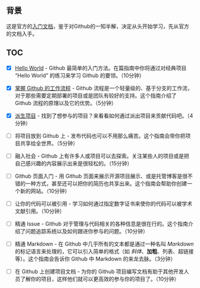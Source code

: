 ## 背景

这是官方的[入门文档][1]，鉴于对Github的一知半解，决定从头开始学习，先从官方的文档入手。

## TOC

* [x] [Hello World](guides/hello-world.md) - Github 最简单的入门方法。在篇指南中你将通过对经典项目 “Hello World” 的练习来学习 Github 的要领。（10分钟）
* [x] [掌握 Github 的工作流程](guides/understanding-the-github-flow.md) - Github 流程是一个轻量级的、基于分支的工作流，对于那些需要定期部署的项目或是团队有较好的支持。这个指南介绍了 Github 流程的原理以及它的优势。（5分钟）
* [x] [派生项目](guides/forking-projects.md) - 找到了想参与的项目？来看看如何通过派出项目来贡献代码吧。（4分钟）
* [ ] 将项目放到 Github 上 - 发布代码也可以不用那么痛苦。这个指南会带你把项目共享给全世界。（5分钟）
* [ ] 融入社会 - Github 上有许多人或项目可以去探索。关注某些人的项目或是把自己感兴趣的内容展示出来是很轻松的。（15分钟）
* [ ] Github 页面入门 - 用 Github 页面来展示开源项目展示、或是托管博客是很不错的一种方式，甚至还可以把你的简历也共享出来。这个指南会帮助你创建一个新的网站。（10分钟）
* [ ] 让你的代码可以被引用 - 学习如何通过指定数字证书来使你的代码可以被学术文献引用。（10分钟）
* [ ] 精通 Issue - Github 对于管理与代码相关的各种信息是很在行的。这个指南介绍了问题追踪系统以及如何跟进你参与的问题。（10分钟）
* [ ] 精通 Markdown - 在 Github 中几乎所有的文本都是通过一种名叫 _Markdown_ 的标记语言来处理的，它可以引入简单的格式（如 _斜体_、**加粗**、列表、超链接等）。这个指南会告诉你 Github 中 Markdown 的来龙去脉。（3分钟）
* [ ] 在 Github 上创建项目文档 - 为你的 Github 项目编写文档有助于其他开发人员了解你的项目，这样他们就可以更高效的参与你的项目了。（10分钟）


[1]: https://guides.github.com/
